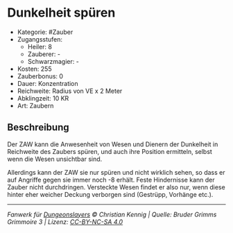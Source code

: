 # Dunkelheit spüren

- Kategorie: #Zauber
- Zugangsstufen:
  - Heiler: 8
  - Zauberer: -
  - Schwarzmagier: -
- Kosten: 255
- Zauberbonus: 0
- Dauer: Konzentration
- Reichweite: Radius von VE x 2 Meter
- Abklingzeit: 10 KR
- Art: Zaubern

## Beschreibung

Der ZAW kann die Anwesenheit von Wesen und Dienern der Dunkelheit in Reichweite des Zaubers spüren, und auch ihre Position ermitteln, selbst wenn die Wesen unsichtbar sind.

Allerdings kann der ZAW sie nur spüren und nicht wirklich sehen, so dass er auf Angriffe gegen sie immer noch -8 erhält. Feste Hindernisse kann der Zauber nicht durchdringen. Versteckte Wesen findet er also nur, wenn diese hinter eher weicher Deckung verborgen sind (Gestrüpp, Vorhänge etc.).

---

_Fanwerk für [Dungeonslayers](https://www.dungeonslayers.net/) © Christian Kennig | Quelle: Bruder Grimms Grimmoire 3 | Lizenz: [CC-BY-NC-SA 4.0](https://creativecommons.org/licenses/by-nc-sa/4.0/deed.de)_
